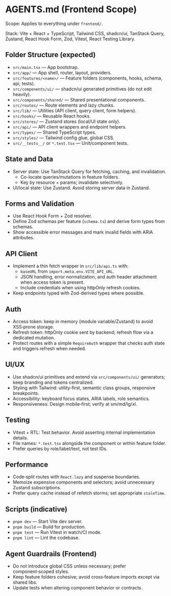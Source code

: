  # AGENTS.md (Frontend Scope)
 
 Scope: Applies to everything under `frontend/`.
 
 Stack: Vite + React + TypeScript, Tailwind CSS, shadcn/ui, TanStack Query, Zustand, React Hook Form, Zod, Vitest, React Testing Library.
 
 ## Folder Structure (expected)
 
 - `src/main.tsx` — App bootstrap.
 - `src/app/` — App shell, router, layout, providers.
 - `src/features/<name>/` — Feature folders (components, hooks, schema, api, tests).
 - `src/components/ui/` — shadcn/ui generated primitives (do not edit heavily).
 - `src/components/shared/` — Shared presentational components.
 - `src/routes/` — Route elements and lazy chunks.
 - `src/lib/` — Utilities (API client, query client, form helpers).
 - `src/hooks/` — Reusable React hooks.
 - `src/stores/` — Zustand stores (local/UI state only).
 - `src/api/` — API client wrappers and endpoint helpers.
 - `src/types/` — Shared TypeScript types.
 - `src/styles/` — Tailwind config glue, global CSS.
 - `src/__tests__/` or `*.test.tsx` — Unit/component tests.
 
 ## State and Data
 
 - Server state: Use TanStack Query for fetching, caching, and invalidation.
   - Co-locate queries/mutations in feature folders.
   - Key by resource + params; invalidate selectively.
 - UI/local state: Use Zustand. Avoid storing server data in Zustand.
 
 ## Forms and Validation
 
 - Use React Hook Form + Zod resolver.
 - Define Zod schemas per feature (`schema.ts`) and derive form types from schemas.
 - Show accessible error messages and mark invalid fields with ARIA attributes.
 
 ## API Client
 
 - Implement a thin fetch wrapper in `src/lib/api.ts` with:
   - `baseURL` from `import.meta.env.VITE_API_URL`.
   - JSON handling, error normalization, and auth header attachment when access token is present.
   - Include credentials when using httpOnly refresh cookies.
 - Keep endpoints typed with Zod-derived types where possible.
 
 ## Auth
 
 - Access token: keep in memory (module variable/Zustand) to avoid XSS‑prone storage.
 - Refresh token: httpOnly cookie sent by backend; refresh flow via a dedicated mutation.
 - Protect routes with a simple `RequireAuth` wrapper that checks auth state and triggers refresh when needed.
 
 ## UI/UX
 
 - Use shadcn/ui primitives and extend via `src/components/ui/` generators; keep branding and tokens centralized.
 - Styling with Tailwind: utility‑first, semantic class groups, responsive breakpoints.
 - Accessibility: keyboard focus states, ARIA labels, role semantics.
 - Responsiveness: Design mobile‑first; verify at sm/md/lg/xl.
 
 ## Testing
 
 - Vitest + RTL: Test behavior. Avoid asserting internal implementation details.
 - File names: `*.test.tsx` alongside the component or within feature folder.
 - Prefer queries by role/label/text, not test IDs.
 
 ## Performance
 
 - Code‑split routes with `React.lazy` and suspense boundaries.
 - Memoize expensive components and selectors; avoid unnecessary Zustand subscriptions.
 - Prefer query cache instead of refetch storms; set appropriate `staleTime`.
 
 ## Scripts (indicative)
 
 - `pnpm dev` — Start Vite dev server.
 - `pnpm build` — Build for production.
 - `pnpm test` — Run Vitest in watch/CI mode.
 - `pnpm lint` — Lint the codebase.
 
 ## Agent Guardrails (Frontend)
 
 - Do not introduce global CSS unless necessary; prefer component‑scoped styles.
 - Keep feature folders cohesive; avoid cross‑feature imports except via shared libs.
 - Update tests when altering component behavior or contracts.
 
